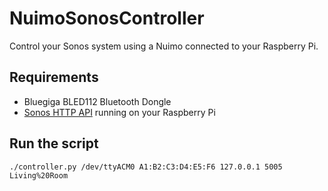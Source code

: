 NuimoSonosController
====================

Control your Sonos system using a Nuimo connected to your Raspberry Pi.

Requirements
------------

* Bluegiga BLED112 Bluetooth Dongle
* [Sonos HTTP API](https://github.com/jishi/node-sonos-http-api) running on your Raspberry Pi

Run the script
--------------

`./controller.py /dev/ttyACM0 A1:B2:C3:D4:E5:F6 127.0.0.1 5005 Living%20Room`
